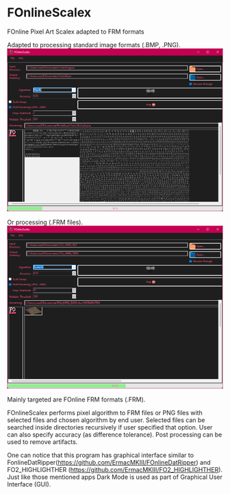 # FOnlineScalex
FOnline Pixel Art Scalex adapted to FRM formats

Adapted to processing standard image formats (.BMP, .PNG).
![alt text](/Misc/Demo1.png?raw=false "FOnline Pixel Art Scalex processing standard image formats")

Or processing (.FRM files).
![alt text](/Misc/Demo2.png?raw=false "FOnline Pixel Art Scalex processing FOnline FRM formats")

Mainly targeted are FOnline FRM formats (.FRM).

FOnlineScalex performs pixel algorithm to FRM files or PNG files with selected files and chosen algorithm by end user.
Selected files can be searched inside directories recursively if user specified that option.
User can also specify accuracy (as difference tolerance).
Post processing can be used to remove artifacts.

One can notice that this program has graphical interface similar to FonlineDatRipper(https://github.com/ErmacMKIII/FOnlineDatRipper) and FO2_HIGHLIGHTHER (https://github.com/ErmacMKIII/FO2_HIGHLIGHTHER).
Just like those mentioned apps Dark Mode is used as part of Graphical User Interface (GUI).

